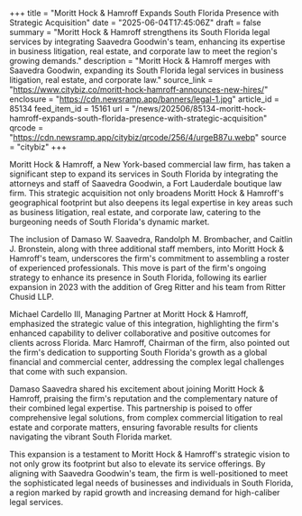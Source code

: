 +++
title = "Moritt Hock & Hamroff Expands South Florida Presence with Strategic Acquisition"
date = "2025-06-04T17:45:06Z"
draft = false
summary = "Moritt Hock & Hamroff strengthens its South Florida legal services by integrating Saavedra Goodwin's team, enhancing its expertise in business litigation, real estate, and corporate law to meet the region's growing demands."
description = "Moritt Hock & Hamroff merges with Saavedra Goodwin, expanding its South Florida legal services in business litigation, real estate, and corporate law."
source_link = "https://www.citybiz.co/moritt-hock-hamroff-announces-new-hires/"
enclosure = "https://cdn.newsramp.app/banners/legal-1.jpg"
article_id = 85134
feed_item_id = 15161
url = "/news/202506/85134-moritt-hock-hamroff-expands-south-florida-presence-with-strategic-acquisition"
qrcode = "https://cdn.newsramp.app/citybiz/qrcode/256/4/urgeB87u.webp"
source = "citybiz"
+++

<p>Moritt Hock & Hamroff, a New York-based commercial law firm, has taken a significant step to expand its services in South Florida by integrating the attorneys and staff of Saavedra Goodwin, a Fort Lauderdale boutique law firm. This strategic acquisition not only broadens Moritt Hock & Hamroff's geographical footprint but also deepens its legal expertise in key areas such as business litigation, real estate, and corporate law, catering to the burgeoning needs of South Florida's dynamic market.</p><p>The inclusion of Damaso W. Saavedra, Randolph M. Brombacher, and Caitlin J. Bronstein, along with three additional staff members, into Moritt Hock & Hamroff's team, underscores the firm's commitment to assembling a roster of experienced professionals. This move is part of the firm's ongoing strategy to enhance its presence in South Florida, following its earlier expansion in 2023 with the addition of Greg Ritter and his team from Ritter Chusid LLP.</p><p>Michael Cardello III, Managing Partner at Moritt Hock & Hamroff, emphasized the strategic value of this integration, highlighting the firm's enhanced capability to deliver collaborative and positive outcomes for clients across Florida. Marc Hamroff, Chairman of the firm, also pointed out the firm's dedication to supporting South Florida's growth as a global financial and commercial center, addressing the complex legal challenges that come with such expansion.</p><p>Damaso Saavedra shared his excitement about joining Moritt Hock & Hamroff, praising the firm's reputation and the complementary nature of their combined legal expertise. This partnership is poised to offer comprehensive legal solutions, from complex commercial litigation to real estate and corporate matters, ensuring favorable results for clients navigating the vibrant South Florida market.</p><p>This expansion is a testament to Moritt Hock & Hamroff's strategic vision to not only grow its footprint but also to elevate its service offerings. By aligning with Saavedra Goodwin's team, the firm is well-positioned to meet the sophisticated legal needs of businesses and individuals in South Florida, a region marked by rapid growth and increasing demand for high-caliber legal services.</p>